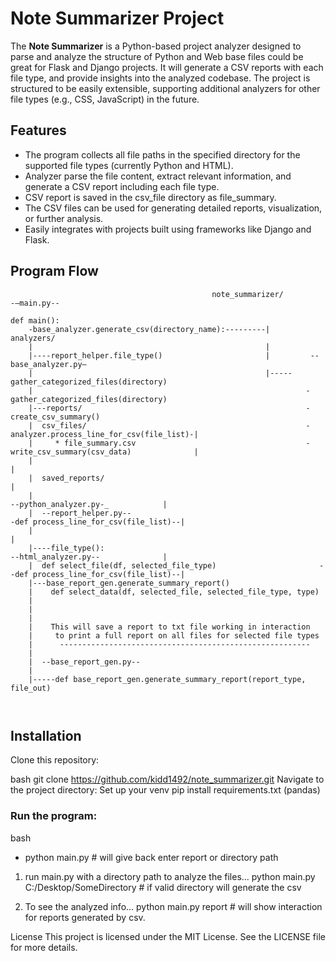 # Note Summarizer Project

The **Note Summarizer** is a Python-based project analyzer designed to parse and analyze the structure of Python and Web base files could be great for Flask and Django projects. It will generate a CSV reports with each file type, and provide insights into the analyzed codebase. The project is structured to be easily extensible, supporting additional analyzers for other file types (e.g., CSS, JavaScript) in the future.


## Features
- The program collects all file paths in the specified directory for the supported file types (currently Python and HTML).
- Analyzer parse the file content, extract relevant information, and generate a CSV report including each file type.
- CSV report is saved in the csv_file directory as file_summary.
- The CSV files can be used for generating detailed reports, visualization, or further analysis.
- Easily integrates with projects built using frameworks like Django and Flask.


## Program Flow
```	
		                                     note_summarizer/
-—main.py--

def main():                     
    -base_analyzer.generate_csv(directory_name):---------|              analyzers/
    |                                                    |	        
    |----report_helper.file_type()                       |         --base_analyzer.py—
    |                                                    |-----gather_categorized_files(directory)    
    |                                                             -gather_categorized_files(directory)
    |---reports/                                                  -create_csv_summary()
    |  csv_files/                                                 -analyzer.process_line_for_csv(file_list)-|
    |     * file_summary.csv                                      -write_csv_summary(csv_data)              |
    |                                                                                                       |
    |  saved_reports/                                                                                       |
    |                                                                     --python_analyzer.py-_            |
    |  --report_helper.py--                                           -def process_line_for_csv(file_list)--|
    |                                                                                                       |
    |----file_type():                                                     --html_analyzer.py--              |
    |  def select_file(df, selected_file_type)                       --def process_line_for_csv(file_list)--|         
    |---base_report_gen.generate_summary_report()                     
    |    def select_data(df, selected_file, selected_file_type, type)                                       
    |                                                                                 
    |                                                                 
    |
    |    This will save a report to txt file working in interaction
    |     to print a full report on all files for selected file types
    |      --------------------------------------------------------
    |        
    |  --base_report_gen.py--
    |                       
    |-----def base_report_gen.generate_summary_report(report_type, file_out)    
        
                                                            

```
## Installation
Clone this repository:

bash
git clone https://github.com/kidd1492/note_summarizer.git
Navigate to the project directory:
Set up your venv
pip install requirements.txt (pandas)


### Run the program:
bash
- python main.py # will give back enter report or directory path

1. run main.py with a directory path to analyze the files...
python main.py C:/Desktop/SomeDirectory  # if valid directory will generate the csv

2. To see the analyzed info...
python main.py report  # will show interaction for reports generated by csv. 


License
This project is licensed under the MIT License. See the LICENSE file for more details.